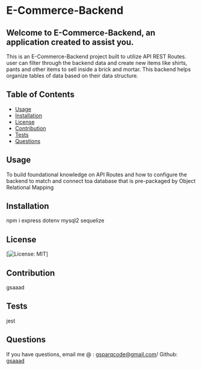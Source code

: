 # E-Commerce-Backend

## Welcome to E-Commerce-Backend, an application created to assist you.

This is an E-Commerce-Backend project built to utilize API REST Routes. user can filter through the backend data and create new items like shirts, pants and other items to sell inside a brick and mortar. This backend helps organize tables of data based on their data structure.

## Table of Contents

- [Usage](#usage)
- [Installation](#installation)
- [License](#license)
- [Contribution](#contribution)
- [Tests](#tests)
- [Questions](#questions)

## Usage

To build foundational knowledge on API Routes and how to configure the backend to match and connect toa database that is pre-packaged by Object Relational Mapping

## Installation

npm i express dotenv mysql2 sequelize

## License

[![License: MIT](https://img.shields.io/badge/License-MIT-yellow)]

## Contribution

gsaaad

## Tests

jest

## Questions

If you have questions, email me @ : gsparqcode@gmail.com/ Github: [gsaaad](https://github.com/gsaaad)
